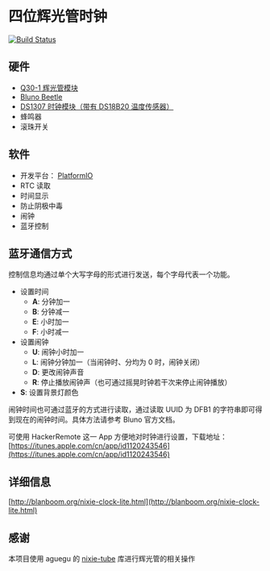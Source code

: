 # 四位辉光管时钟

[![Build Status](https://travis-ci.org/blanboom/NixieClockLite.svg?branch=master)](https://travis-ci.org/blanboom/NixieClockLite)

## 硬件

- [Q30-1 辉光管模块](https://item.taobao.com/item.htm?id=15397910473)
- [Bluno Beetle](http://www.dfrobot.com.cn/goods.php?id=1097)
- [DS1307 时钟模块（带有 DS18B20 温度传感器）](http://www.dfrobot.com.cn/goods.php?id=535)
- 蜂鸣器
- 滚珠开关

## 软件

- 开发平台： [PlatformIO](http://platformio.org)
- RTC 读取
- 时间显示
- 防止阴极中毒
- 闹钟
- 蓝牙控制

## 蓝牙通信方式

控制信息均通过单个大写字母的形式进行发送，每个字母代表一个功能。

- 设置时间
    - **A**: 分钟加一
    - **B**: 分钟减一
    - **E**: 小时加一
    - **F**: 小时减一
- 设置闹钟
    - **U**: 闹钟小时加一
    - **L**: 闹钟分钟加一（当闹钟时、分均为 0 时，闹钟关闭）
    - **D**: 更改闹钟声音
    - **R**: 停止播放闹钟声（也可通过摇晃时钟若干次来停止闹钟播放）
- **S**: 设置背景灯颜色

闹钟时间也可通过蓝牙的方式进行读取，通过读取 UUID 为 DFB1 的字符串即可得到现在的闹钟时间。具体方法请参考 Bluno 官方文档。

可使用 HackerRemote 这一 App 方便地对时钟进行设置，下载地址： [https://itunes.apple.com/cn/app/id1120243546](https://itunes.apple.com/cn/app/id1120243546)

## 详细信息

[http://blanboom.org/nixie-clock-lite.html](http://blanboom.org/nixie-clock-lite.html)

## 感谢

本项目使用 aguegu 的 [nixie-tube](https://github.com/aguegu/nixie-tube) 库进行辉光管的相关操作
